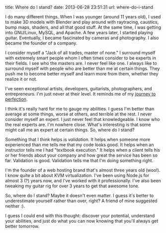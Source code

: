 title: Where do I stand?
date: 2013-06-28 23:51:31
url: where-do-i-stand

I do many different things. When I was younger (around 11 years old), I used to make 3D models with Blender and play around with raytracing, caustics, bump maps, shaders, and all that good stuff. At the same time, I was getting into GNU/Linux, MySQL, and Apache. A few years later, I started playing guitar. Eventually, I became fascinated by cameras and photography. I also became the founder of a company.

I consider myself a "Jack of all trades, master of none." I surround myself with extremely smart people whom I often times consider to be experts in their fields. I see who the masters are. I never feel like one. I always like to surround myself with people who are better than me at certain things. They push me to become better myself and learn more from them, whether they realize it or not.

I've seen exceptional artists, developers, guitarists, photographers, and entrepreneurs. I'm just never at their level. It reminds me of my [journey to perfection](http://misfra.me/the-journey-to-perfection).

I think it's really hard for me to gauge my abilities. I guess I'm better than average at some things, worse at others, and terrible at the rest. I never consider myself an expert. I just never feel that knowledgeable. I know who the real experts are. I'm nowhere close. What's interesting is that some might call me an expert at certain things. So, where do I stand?

Something that I think helps is *validation.* It helps when someone more experienced than me tells me that my code looks good. It helps when an instructor tells me I had "textbook execution." It helps when a client tells his or her friends about your company and how great the service has been so far. Validation is good. Validation tells me that I'm doing something right.

I'm the founder of a web hosting brand that's almost three years old (woo!). I know quite a bit about KVM virtualization. I've been using Node.js for almost 3 (?) years now, and I've worked with it professionally. I've also been tweaking my guitar rig for over 3 years to get that awesome tone.

So, where do I stand? Maybe it doesn't even matter. I guess it's better to underestimate yourself rather than over, right? A friend of mine suggested neither :).

I guess I could end with this thought: discover your potential, understand your abilities, and just do what you can now knowing that you'll always get better tomorrow.

